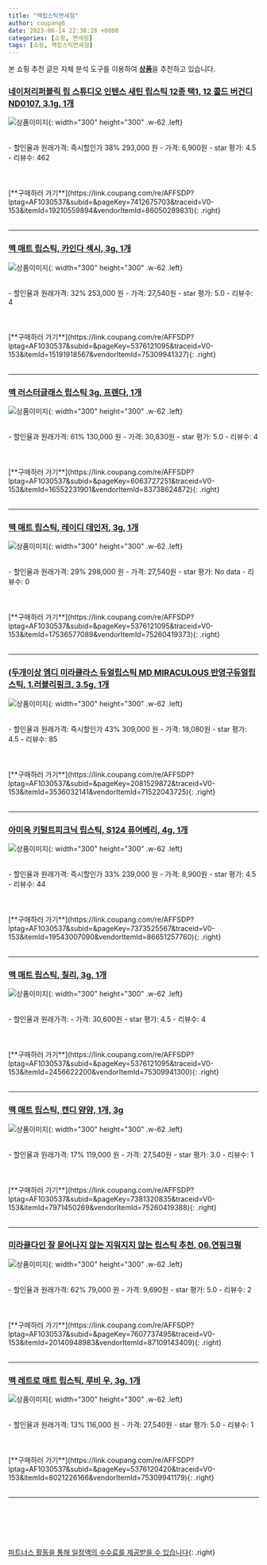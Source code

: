 ```yaml
---
title: "맥립스틱면세점"
author: coupang6
date: 2023-06-14 22:38:28 +0800
categories: [쇼핑, 면세점]
tags: [쇼핑, 맥립스틱면세점]
---
```


본 쇼핑 추천 글은 자체 분석 도구를 이용하여 [**상품**](https://link.coupang.com/a/bao1ui)을 추천하고 있습니다.

### [네이처리퍼블릭 립 스튜디오 인텐스 새틴 립스틱 12종 택1, 12 콜드 버건디 ND0107, 3.1g, 1개](https://link.coupang.com/re/AFFSDP?lptag=AF1030537&subid=&pageKey=7412675703&traceid=V0-153&itemId=19210559894&vendorItemId=86050289831)

![상품이미지](https://thumbnail9.coupangcdn.com/thumbnails/remote/230x230ex/image/vendor_inventory/0d10/fb14007f61a41abc3e79c70252717e2f634754e146a04340a0a963a71dc3.jpg){: width="300" height="300" .w-62 .left}


<br>
- 할인율과 원래가격: 즉시할인가 38%  293,000   원
- 가격: 6,900원
- star 평가: 4.5
- 리뷰수: 462
<br>
<br>
<br>
<br>
[**구매하러 가기**](https://link.coupang.com/re/AFFSDP?lptag=AF1030537&subid=&pageKey=7412675703&traceid=V0-153&itemId=19210559894&vendorItemId=86050289831){: .right}
<br>
<br>

---

### [맥 매트 립스틱, 카인다 섹시, 3g, 1개](https://link.coupang.com/re/AFFSDP?lptag=AF1030537&subid=&pageKey=5376121095&traceid=V0-153&itemId=15191918567&vendorItemId=75309941327)

![상품이미지](https://thumbnail9.coupangcdn.com/thumbnails/remote/230x230ex/image/retail/images/2616937463333525-855a5229-4d4b-478c-a065-32a8b0f9fe17.jpg){: width="300" height="300" .w-62 .left}


<br>
- 할인율과 원래가격: 32%  253,000   원
- 가격: 27,540원
- star 평가: 5.0
- 리뷰수: 4
<br>
<br>
<br>
<br>
[**구매하러 가기**](https://link.coupang.com/re/AFFSDP?lptag=AF1030537&subid=&pageKey=5376121095&traceid=V0-153&itemId=15191918567&vendorItemId=75309941327){: .right}
<br>
<br>

---

### [맥 러스터글래스 립스틱 3g, 프렌다, 1개](https://link.coupang.com/re/AFFSDP?lptag=AF1030537&subid=&pageKey=6063727251&traceid=V0-153&itemId=16552231901&vendorItemId=83738624872)

![상품이미지](https://thumbnail6.coupangcdn.com/thumbnails/remote/230x230ex/image/retail/images/1421734942606385-56fffaba-e31b-488d-b2ac-04da9e7d02f9.jpg){: width="300" height="300" .w-62 .left}


<br>
- 할인율과 원래가격: 61%  130,000   원
- 가격: 30,830원
- star 평가: 5.0
- 리뷰수: 4
<br>
<br>
<br>
<br>
[**구매하러 가기**](https://link.coupang.com/re/AFFSDP?lptag=AF1030537&subid=&pageKey=6063727251&traceid=V0-153&itemId=16552231901&vendorItemId=83738624872){: .right}
<br>
<br>

---

### [맥 매트 립스틱, 레이디 데인저, 3g, 1개](https://link.coupang.com/re/AFFSDP?lptag=AF1030537&subid=&pageKey=5376121095&traceid=V0-153&itemId=17536577089&vendorItemId=75260419373)

![상품이미지](https://thumbnail6.coupangcdn.com/thumbnails/remote/230x230ex/image/retail/images/3942941918067119-dc1b31de-553e-41f1-90a6-2dd98ee3a13b.jpg){: width="300" height="300" .w-62 .left}


<br>
- 할인율과 원래가격: 29%  298,000   원
- 가격: 27,540원
- star 평가: No data
- 리뷰수: 0
<br>
<br>
<br>
<br>
[**구매하러 가기**](https://link.coupang.com/re/AFFSDP?lptag=AF1030537&subid=&pageKey=5376121095&traceid=V0-153&itemId=17536577089&vendorItemId=75260419373){: .right}
<br>
<br>

---

### [(두개이상 엠디 미라클라스 듀얼립스틱 MD MIRACULOUS 반영구듀얼립스틱, 1.러블리핑크, 3.5g, 1개](https://link.coupang.com/re/AFFSDP?lptag=AF1030537&subid=&pageKey=2081529872&traceid=V0-153&itemId=3536032141&vendorItemId=71522043725)

![상품이미지](https://thumbnail8.coupangcdn.com/thumbnails/remote/230x230ex/image/vendor_inventory/284e/e326d3df83dd8b3ec2ec18817d14d3f6f53a9e90edf7a876a566216f42b1.jpg){: width="300" height="300" .w-62 .left}


<br>
- 할인율과 원래가격: 즉시할인가 43%  309,000   원
- 가격: 18,080원
- star 평가: 4.5
- 리뷰수: 85
<br>
<br>
<br>
<br>
[**구매하러 가기**](https://link.coupang.com/re/AFFSDP?lptag=AF1030537&subid=&pageKey=2081529872&traceid=V0-153&itemId=3536032141&vendorItemId=71522043725){: .right}
<br>
<br>

---

### [아미옥 키털트피크닉 립스틱, S124 퓨어베리, 4g, 1개](https://link.coupang.com/re/AFFSDP?lptag=AF1030537&subid=&pageKey=7373525567&traceid=V0-153&itemId=19543007090&vendorItemId=86651257760)

![상품이미지](https://thumbnail6.coupangcdn.com/thumbnails/remote/230x230ex/image/vendor_inventory/5401/deaac60e4295da44443dd779317cb039b1edf4e20df66915b4c2328f3157.jpg){: width="300" height="300" .w-62 .left}


<br>
- 할인율과 원래가격: 즉시할인가 33%  239,000   원
- 가격: 8,900원
- star 평가: 4.5
- 리뷰수: 44
<br>
<br>
<br>
<br>
[**구매하러 가기**](https://link.coupang.com/re/AFFSDP?lptag=AF1030537&subid=&pageKey=7373525567&traceid=V0-153&itemId=19543007090&vendorItemId=86651257760){: .right}
<br>
<br>

---

### [맥 매트 립스틱, 칠리, 3g, 1개](https://link.coupang.com/re/AFFSDP?lptag=AF1030537&subid=&pageKey=5376121095&traceid=V0-153&itemId=2456622200&vendorItemId=75309941300)

![상품이미지](https://thumbnail10.coupangcdn.com/thumbnails/remote/230x230ex/image/retail/images/2621762137894499-657f951f-644d-445d-ac09-86413f8a6f3b.jpg){: width="300" height="300" .w-62 .left}


<br>
- 할인율과 원래가격: 
- 가격: 30,600원
- star 평가: 4.5
- 리뷰수: 4
<br>
<br>
<br>
<br>
[**구매하러 가기**](https://link.coupang.com/re/AFFSDP?lptag=AF1030537&subid=&pageKey=5376121095&traceid=V0-153&itemId=2456622200&vendorItemId=75309941300){: .right}
<br>
<br>

---

### [맥 매트 립스틱, 캔디 얌얌, 1개, 3g](https://link.coupang.com/re/AFFSDP?lptag=AF1030537&subid=&pageKey=7381320835&traceid=V0-153&itemId=7971450269&vendorItemId=75260419388)

![상품이미지](https://thumbnail9.coupangcdn.com/thumbnails/remote/230x230ex/image/retail/images/1196881816236284-0e7fa2e7-aa5f-409b-8995-d4526873c457.jpg){: width="300" height="300" .w-62 .left}


<br>
- 할인율과 원래가격: 17%  119,000   원
- 가격: 27,540원
- star 평가: 3.0
- 리뷰수: 1
<br>
<br>
<br>
<br>
[**구매하러 가기**](https://link.coupang.com/re/AFFSDP?lptag=AF1030537&subid=&pageKey=7381320835&traceid=V0-153&itemId=7971450269&vendorItemId=75260419388){: .right}
<br>
<br>

---

### [미라클다인 잘 묻어나지 않는 지워지지 않는 립스틱 추천, 06.연핑크펄](https://link.coupang.com/re/AFFSDP?lptag=AF1030537&subid=&pageKey=7607737495&traceid=V0-153&itemId=20140948983&vendorItemId=87109143409)

![상품이미지](https://thumbnail9.coupangcdn.com/thumbnails/remote/230x230ex/image/vendor_inventory/0a4f/05813e0b0fd58c9840da0e775aa7fadaae8046876fb9dc83119ef7188ef0.png){: width="300" height="300" .w-62 .left}


<br>
- 할인율과 원래가격: 62%  79,000   원
- 가격: 9,690원
- star 평가: 5.0
- 리뷰수: 2
<br>
<br>
<br>
<br>
[**구매하러 가기**](https://link.coupang.com/re/AFFSDP?lptag=AF1030537&subid=&pageKey=7607737495&traceid=V0-153&itemId=20140948983&vendorItemId=87109143409){: .right}
<br>
<br>

---

### [맥 레트로 매트 립스틱, 루비 우, 3g, 1개](https://link.coupang.com/re/AFFSDP?lptag=AF1030537&subid=&pageKey=5376120420&traceid=V0-153&itemId=8021226166&vendorItemId=75309941179)

![상품이미지](https://thumbnail10.coupangcdn.com/thumbnails/remote/230x230ex/image/retail/images/3935758943155169-2a1eb10b-d8d5-4912-990e-09a38f9f3756.png){: width="300" height="300" .w-62 .left}


<br>
- 할인율과 원래가격: 13%  116,000   원
- 가격: 27,540원
- star 평가: 5.0
- 리뷰수: 1
<br>
<br>
<br>
<br>
[**구매하러 가기**](https://link.coupang.com/re/AFFSDP?lptag=AF1030537&subid=&pageKey=5376120420&traceid=V0-153&itemId=8021226166&vendorItemId=75309941179){: .right}
<br>
<br>

---
<br><br><br><br><br> [파트너스 활동을 통해 일정액의 수수료를 제공받을 수 있습니다](https://link.coupang.com/a/bao1ui){: .right}